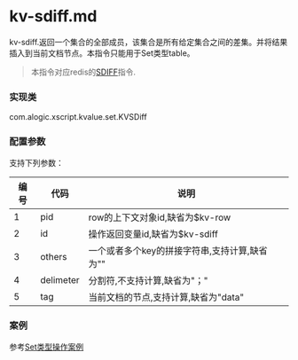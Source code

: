 kv-sdiff.md
=======

kv-sdiff.返回一个集合的全部成员，该集合是所有给定集合之间的差集。并将结果插入到当前文档节点。本指令只能用于Set类型table。

> 本指令对应redis的[SDIFF](http://redis.io/commands/sdiff)指令.

### 实现类

com.alogic.xscript.kvalue.set.KVSDiff

### 配置参数

支持下列参数：

| 编号 | 代码 | 说明 |
| ---- | ---- | ---- |
| 1 | pid | row的上下文对象id,缺省为$kv-row |
| 2 | id | 操作返回变量id,缺省为$kv-sdiff |
| 3 | others | 一个或者多个key的拼接字符串,支持计算,缺省为"" |
| 4 | delimeter | 分割符,不支持计算,缺省为"；"|
| 5 | tag | 当前文档的节点,支持计算,缺省为"data"|

### 案例

参考[Set类型操作案例](case.set.md)